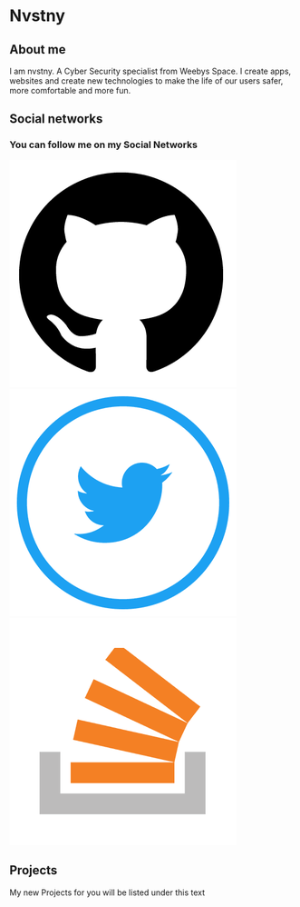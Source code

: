 # Nvstny

## About me
I am nvstny. A Cyber Security specialist from Weebys Space. I create apps, websites and create new technologies to make the life of our users safer, more comfortable and more fun.

## Social networks
### You can follow me on my Social Networks
[![Github](assets/images/github.png)](https://github.com/nvstny) [![Twitter](assets/images/twitter.png)](https://twitter.com/nvstny) [![StackOverFlow](assets/images/stackoverflow.png)](https://stackoverflow.com/users/17401574/nvstny)

## Projects
My new Projects for you will be listed under this text
